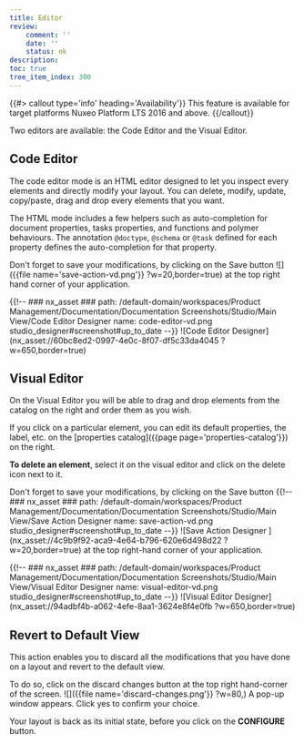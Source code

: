 ```yaml
---
title: Editor
review:
    comment: ''
    date: ''
    status: ok
description:
toc: true
tree_item_index: 300
---
```


{{#> callout type='info' heading='Availability'}}
This feature is available for target platforms Nuxeo Platform LTS 2016 and above.
{{/callout}}

Two editors are available: the Code Editor and the Visual Editor.

## Code Editor

The code editor mode is an HTML editor designed to let you inspect every elements and directly modify your layout. You can delete, modify, update, copy/paste, drag and drop every elements that you want.

The HTML mode includes a few helpers such as auto-completion for document properties, tasks properties, and functions and polymer behaviours. The annotation `@doctype`, `@schema` or `@task` defined for each property defines the auto-completion for that property.

Don't forget to save your modifications, by clicking on the Save button ![]({{file name='save-action-vd.png'}} ?w=20,border=true) at the top right hand corner of your application.

{{!--     ### nx_asset ###
    path: /default-domain/workspaces/Product Management/Documentation/Documentation Screenshots/Studio/Main View/Code Editor Designer
    name: code-editor-vd.png
    studio_designer#screenshot#up_to_date
--}}
![Code Editor Designer](nx_asset://60bc8ed2-0997-4e0c-8f07-df5c33da4045 ?w=650,border=true)

## Visual Editor

On the Visual Editor you will be able to drag and drop elements from the catalog on the right and order them as you wish.

If you click on a particular element, you can edit its default properties, the label, etc. on the [properties catalog]({{page page='properties-catalog'}}) on the right.

**To delete an element**, select it on the visual editor and click on the delete icon next to it.

Don't forget to save your modifications, by clicking on the Save button {{!--     ### nx_asset ###
    path: /default-domain/workspaces/Product Management/Documentation/Documentation Screenshots/Studio/Main View/Save Action Designer
    name: save-action-vd.png
    studio_designer#screenshot#up_to_date
--}}
![Save Action Designer ](nx_asset://4c9b9f92-aca9-4e64-b796-620e6d498d22 ?w=20,border=true) at the top right-hand corner of your application.

{{!--     ### nx_asset ###
    path: /default-domain/workspaces/Product Management/Documentation/Documentation Screenshots/Studio/Main View/Visual Editor Designer
    name: visual-editor-vd.png
    studio_designer#screenshot#up_to_date
--}}
![Visual Editor Designer](nx_asset://94adbf4b-a062-4efe-8aa1-3624e8f4e0fb ?w=650,border=true)

## Revert to Default View

This action enables you to discard all the modifications that you have done on a layout and revert to the default view.

To do so, click on the discard changes button at the top right hand-corner of the screen. ![]({{file name='discard-changes.png'}} ?w=80,) A pop-up window appears. Click yes to confirm your choice.

Your layout is back as its initial state, before you click on the **CONFIGURE** button.
